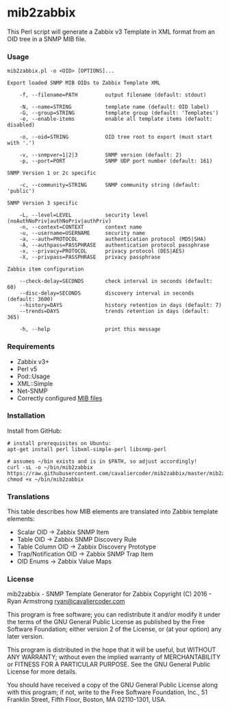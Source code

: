 # mib2zabbix

This Perl script will generate a Zabbix v3 Template in XML format from an OID
tree in a SNMP MIB file.

### Usage

    mib2zabbix.pl -o <OID> [OPTIONS]...
        
    Export loaded SNMP MIB OIDs to Zabbix Template XML

        -f, --filename=PATH         output filename (default: stdout)
       
        -N, --name=STRING           template name (default: OID label)
        -G, --group=STRING          template group (default: 'Templates')
        -e, --enable-items          enable all template items (default: disabled)
        
        -o, --oid=STRING            OID tree root to export (must start with '.')
        
        -v, --snmpver=1|2|3         SNMP version (default: 2)
        -p, --port=PORT             SNMP UDP port number (default: 161)
        
    SNMP Version 1 or 2c specific

        -c, --community=STRING      SNMP community string (default: 'public')
        
    SNMP Version 3 specific

        -L, --level=LEVEL           security level (noAuthNoPriv|authNoPriv|authPriv)
        -n, --context=CONTEXT       context name
        -u, --username=USERNAME     security name
        -a, --auth=PROTOCOL         authentication protocol (MD5|SHA)
        -A, --authpass=PASSPHRASE   authentication protocol passphrase
        -x, --privacy=PROTOCOL      privacy protocol (DES|AES)
        -X, --privpass=PASSPHRASE   privacy passphrase

    Zabbix item configuration

        --check-delay=SECONDS       check interval in seconds (default: 60)
        --disc-delay=SECONDS        discovery interval in seconds (default: 3600)
        --history=DAYS              history retention in days (default: 7)
        --trends=DAYS               trends retention in days (default: 365)
        
        -h, --help                  print this message

### Requirements

* Zabbix v3+
* Perl v5
* Pod::Usage
* XML::Simple
* Net-SNMP
* Correctly configured [MIB files](http://net-snmp.sourceforge.net/tutorial/tutorial-5/commands/mib-options.html)

### Installation

Install from GitHub:

    # install prerequisites on Ubuntu: 
    apt-get install perl libxml-simple-perl libsnmp-perl

    # assumes ~/bin exists and is in $PATH, so adjust accordingly!
    curl -sL -o ~/bin/mib2zabbix https://raw.githubusercontent.com/cavaliercoder/mib2zabbix/master/mib2zabbix.pl
    chmod +x ~/bin/mib2zabbix


### Translations

This table describes how MIB elements are translated into Zabbix template
elements:

* Scalar OID -> Zabbix SNMP Item
* Table OID -> Zabbix SNMP Discovery Rule
* Table Column OID -> Zabbix Discovery Prototype
* Trap/Notification OID -> Zabbix SNMP Trap Item 
* OID Enums -> Zabbix Value Maps

### License

mib2zabbix - SNMP Template Generator for Zabbix
Copyright (C) 2016 - Ryan Armstrong <ryan@cavaliercoder.com>

This program is free software; you can redistribute it and/or modify
it under the terms of the GNU General Public License as published by
the Free Software Foundation; either version 2 of the License, or
(at your option) any later version.

This program is distributed in the hope that it will be useful,
but WITHOUT ANY WARRANTY; without even the implied warranty of
MERCHANTABILITY or FITNESS FOR A PARTICULAR PURPOSE. See the
GNU General Public License for more details.

You should have received a copy of the GNU General Public License
along with this program; if not, write to the Free Software
Foundation, Inc., 51 Franklin Street, Fifth Floor, Boston, MA  02110-1301, USA.
